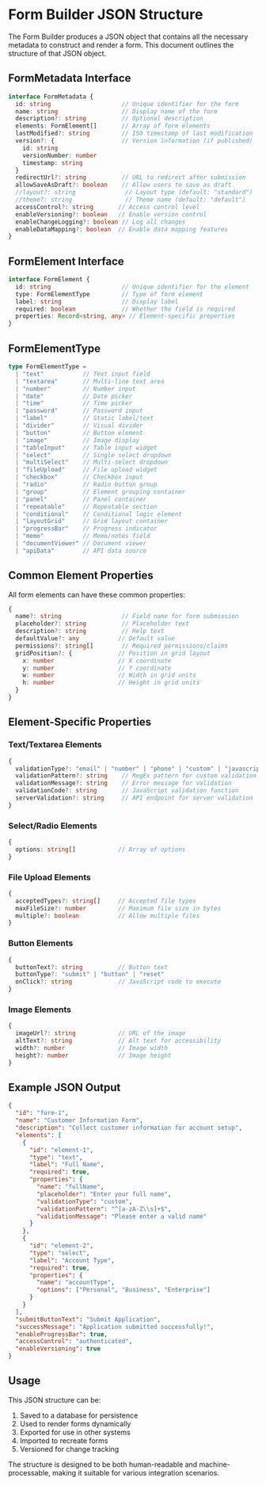 # Form Builder JSON Structure

The Form Builder produces a JSON object that contains all the necessary metadata to construct and render a form. This document outlines the structure of that JSON object.

## FormMetadata Interface

```typescript
interface FormMetadata {
  id: string                    // Unique identifier for the form
  name: string                  // Display name of the form
  description?: string          // Optional description
  elements: FormElement[]       // Array of form elements
  lastModified?: string         // ISO timestamp of last modification
  version?: {                   // Version information (if published)
    id: string
    versionNumber: number
    timestamp: string
  }
  redirectUrl?: string          // URL to redirect after submission
  allowSaveAsDraft?: boolean    // Allow users to save as draft
  //layout?: string              // Layout type (default: "standard")
  //theme?: string               // Theme name (default: "default")
  accessControl?: string       // Access control level
  enableVersioning?: boolean   // Enable version control
  enableChangeLogging?: boolean // Log all changes
  enableDataMapping?: boolean  // Enable data mapping features
}
```

## FormElement Interface

```typescript
interface FormElement {
  id: string                    // Unique identifier for the element
  type: FormElementType         // Type of form element
  label: string                 // Display label
  required: boolean             // Whether the field is required
  properties: Record<string, any> // Element-specific properties
}
```

## FormElementType

```typescript
type FormElementType =
  | "text"           // Text input field
  | "textarea"       // Multi-line text area
  | "number"         // Number input
  | "date"           // Date picker
  | "time"           // Time picker
  | "password"       // Password input
  | "label"          // Static label/text
  | "divider"        // Visual divider
  | "button"         // Button element
  | "image"          // Image display
  | "tableInput"     // Table input widget
  | "select"         // Single select dropdown
  | "multiSelect"    // Multi-select dropdown
  | "fileUpload"     // File upload widget
  | "checkbox"       // Checkbox input
  | "radio"          // Radio button group
  | "group"          // Element grouping container
  | "panel"          // Panel container
  | "repeatable"     // Repeatable section
  | "conditional"    // Conditional logic element
  | "layoutGrid"     // Grid layout container
  | "progressBar"    // Progress indicator
  | "memo"           // Memo/notes field
  | "documentViewer" // Document viewer
  | "apiData"        // API data source
```

## Common Element Properties

All form elements can have these common properties:

```typescript
{
  name?: string                 // Field name for form submission
  placeholder?: string          // Placeholder text
  description?: string          // Help text
  defaultValue?: any           // Default value
  permissions?: string[]        // Required permissions/claims
  gridPosition?: {             // Position in grid layout
    x: number                  // X coordinate
    y: number                  // Y coordinate
    w: number                  // Width in grid units
    h: number                  // Height in grid units
  }
}
```

## Element-Specific Properties

### Text/Textarea Elements
```typescript
{
  validationType?: "email" | "number" | "phone" | "custom" | "javascript" | "api"
  validationPattern?: string    // RegEx pattern for custom validation
  validationMessage?: string    // Error message for validation
  validationCode?: string       // JavaScript validation function
  serverValidation?: string     // API endpoint for server validation
}
```

### Select/Radio Elements
```typescript
{
  options: string[]            // Array of options
}
```

### File Upload Elements
```typescript
{
  acceptedTypes?: string[]     // Accepted file types
  maxFileSize?: number         // Maximum file size in bytes
  multiple?: boolean           // Allow multiple files
}
```

### Button Elements
```typescript
{
  buttonText?: string          // Button text
  buttonType?: "submit" | "button" | "reset"
  onClick?: string             // JavaScript code to execute
}
```

### Image Elements
```typescript
{
  imageUrl?: string            // URL of the image
  altText?: string             // Alt text for accessibility
  width?: number               // Image width
  height?: number              // Image height
}
```

## Example JSON Output

```json
{
  "id": "form-1",
  "name": "Customer Information Form",
  "description": "Collect customer information for account setup",
  "elements": [
    {
      "id": "element-1",
      "type": "text",
      "label": "Full Name",
      "required": true,
      "properties": {
        "name": "fullName",
        "placeholder": "Enter your full name",
        "validationType": "custom",
        "validationPattern": "^[a-zA-Z\\s]+$",
        "validationMessage": "Please enter a valid name"
      }
    },
    {
      "id": "element-2",
      "type": "select",
      "label": "Account Type",
      "required": true,
      "properties": {
        "name": "accountType",
        "options": ["Personal", "Business", "Enterprise"]
      }
    }
  ],
  "submitButtonText": "Submit Application",
  "successMessage": "Application submitted successfully!",
  "enableProgressBar": true,
  "accessControl": "authenticated",
  "enableVersioning": true
}
```

## Usage

This JSON structure can be:
1. Saved to a database for persistence
2. Used to render forms dynamically
3. Exported for use in other systems
4. Imported to recreate forms
5. Versioned for change tracking

The structure is designed to be both human-readable and machine-processable, making it suitable for various integration scenarios. 